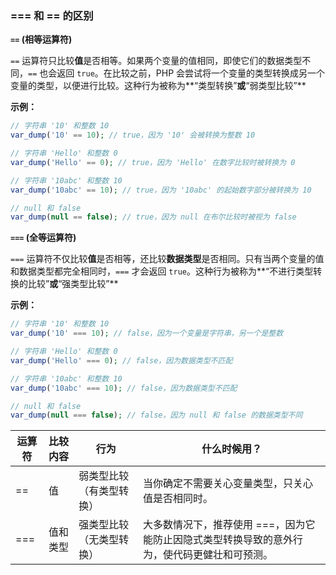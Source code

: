 ### === 和 == 的区别

**`==` (相等运算符)**

`==` 运算符只比较**值**是否相等。如果两个变量的值相同，即使它们的数据类型不同，`==` 也会返回 `true`。在比较之前，PHP 会尝试将一个变量的类型转换成另一个变量的类型，以便进行比较。这种行为被称为**“类型转换”**或**“弱类型比较”**

**示例：**

```php
// 字符串 '10' 和整数 10
var_dump('10' == 10); // true，因为 '10' 会被转换为整数 10

// 字符串 'Hello' 和整数 0
var_dump('Hello' == 0); // true，因为 'Hello' 在数字比较时被转换为 0

// 字符串 '10abc' 和整数 10
var_dump('10abc' == 10); // true，因为 '10abc' 的起始数字部分被转换为 10

// null 和 false
var_dump(null == false); // true，因为 null 在布尔比较时被视为 false
```

**`===` (全等运算符)**

`===` 运算符不仅比较**值**是否相等，还比较**数据类型**是否相同。只有当两个变量的值和数据类型都完全相同时，`===` 才会返回 `true`。这种行为被称为**“不进行类型转换的比较”**或**“强类型比较”**

**示例：**

```php
// 字符串 '10' 和整数 10
var_dump('10' === 10); // false，因为一个变量是字符串，另一个是整数

// 字符串 'Hello' 和整数 0
var_dump('Hello' === 0); // false，因为数据类型不匹配

// 字符串 '10abc' 和整数 10
var_dump('10abc' === 10); // false，因为数据类型不匹配

// null 和 false
var_dump(null === false); // false，因为 null 和 false 的数据类型不同
```

| 运算符 | 比较内容 | 行为                     | 什么时候用？                                                 |
| ------ | -------- | ------------------------ | ------------------------------------------------------------ |
| ==     | 值       | 弱类型比较（有类型转换） | 当你确定不需要关心变量类型，只关心值是否相同时。             |
| ===    | 值和类型 | 强类型比较（无类型转换） | 大多数情况下，推荐使用 ===，因为它能防止因隐式类型转换导致的意外行为，使代码更健壮和可预测。 |